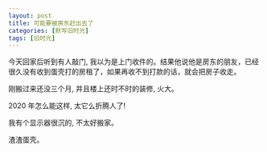 ```yaml
---
layout: post
title: 可能要被房东赶出去了
categories: [默写旧时光]
tags: [旧时光]
---
```


今天回家后听到有人敲门, 我以为是上门收件的。结果他说他是房东的朋友，已经很久没有收到蛋壳打的房租了，如果再收不到打款的话，就会把房子收走。

刚搬过来还没三个月, 并且楼上还时不时的装修, 火大。

2020 年怎么能这样, 太它么折腾人了!

我有个显示器很沉的, 不太好搬家。

渣渣蛋壳。